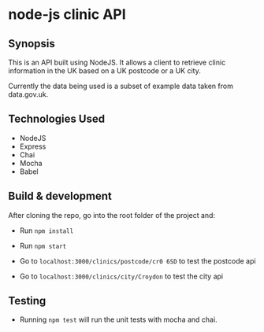 # node-js clinic API

## Synopsis

This is an API built using NodeJS. It allows a client to retrieve clinic information in the UK based on a UK postcode or a UK city. 

Currently the data being used is a subset of example data taken from data.gov.uk.

## Technologies Used

* NodeJS
* Express
* Chai
* Mocha
* Babel

## Build & development

After cloning the repo, go into the root folder of the project and:

* Run `npm install`

* Run `npm start`

* Go to `localhost:3000/clinics/postcode/cr0 6SD` to test the postcode api

* Go to `localhost:3000/clinics/city/Croydon` to test the city api

## Testing

* Running `npm test` will run the unit tests with mocha and chai.
